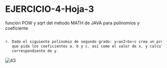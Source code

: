 # EJERCICIO-4-Hoja-3
función POW y sqrt del método MATH de JAVA para polinomios y coeficiente


```java

4. Dado el siguiente polinomio de segundo grado: y=ax2+bx+c crea un programa
   que pida los coeficientes a, b y c, así como el valor de x, y calcula el valor
   correspondiente de y.
```
![43](https://user-images.githubusercontent.com/80227002/192660356-1c37f545-6700-4add-9303-a2fa4b7b7f7b.png)
